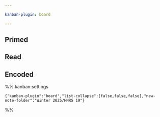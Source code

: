 ```yaml
---

kanban-plugin: board

---
```


## Primed



## Read



## Encoded





%% kanban:settings
```
{"kanban-plugin":"board","list-collapse":[false,false,false],"new-note-folder":"Winter 2025/HNRS 19"}
```
%%